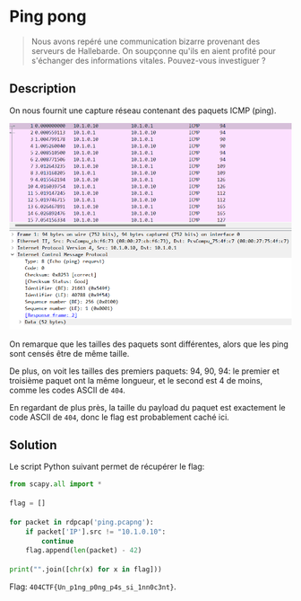# Ping pong

> Nous avons repéré une communication bizarre provenant des serveurs de Hallebarde. On soupçonne qu'ils en aient profité pour s'échanger des informations vitales. Pouvez-vous investiguer ?

## Description

On nous fournit une capture réseau contenant des paquets ICMP (ping).

![capture](../images/pingpong.png)

On remarque que les tailles des paquets sont différentes, alors que les ping sont censés être de même taille.

De plus, on voit les tailles des premiers paquets: 94, 90, 94: le premier et troisième paquet ont la même longueur, et le second est 4 de moins, comme les codes ASCII de `404`.

En regardant de plus près, la taille du payload du paquet est exactement le code ASCII de `404`, donc le flag est probablement caché ici.

## Solution

Le script Python suivant permet de récupérer le flag:

```python
from scapy.all import *

flag = []

for packet in rdpcap('ping.pcapng'):
    if packet['IP'].src != "10.1.0.10":
        continue
    flag.append(len(packet) - 42)

print("".join([chr(x) for x in flag]))
```

Flag: `404CTF{Un_p1ng_p0ng_p4s_si_1nn0c3nt}`.